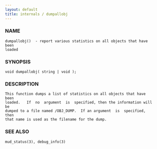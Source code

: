 ```yaml
---
layout: default
title: internals / dumpallobj
---
```


### NAME

    dumpallobj()  - report various statistics on all objects that have been
    loaded


### SYNOPSIS

    void dumpallobj( string | void );


### DESCRIPTION

    This function dumps a list of statistics on all objects that have  been
    loaded.   If  no  argument  is  specified, then the information will be
    dumped to a file named /OBJ_DUMP.  If an argument  is  specified,  then
    that name is used as the filename for the dump.


### SEE ALSO

    mud_status(3), debug_info(3)
